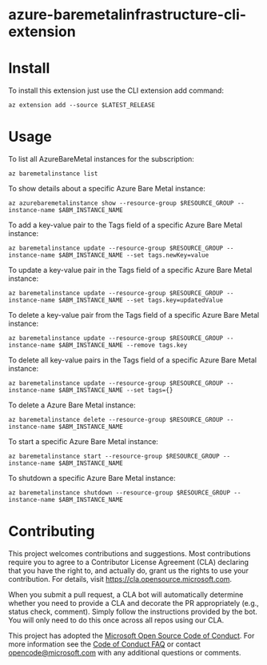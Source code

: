 # azure-baremetalinfrastructure-cli-extension

# Install

To install this extension just use the CLI extension add command:

```
az extension add --source $LATEST_RELEASE
```

# Usage

To list all AzureBareMetal instances for the subscription:

```
az baremetalinstance list
```

To show details about a specific Azure Bare Metal instance:

```
az azurebaremetalinstance show --resource-group $RESOURCE_GROUP --instance-name $ABM_INSTANCE_NAME
```

To add a key-value pair to the Tags field of a specific Azure Bare Metal instance:

```
az baremetalinstance update --resource-group $RESOURCE_GROUP --instance-name $ABM_INSTANCE_NAME --set tags.newKey=value
```

To update a key-value pair in the Tags field of a specific Azure Bare Metal instance:

```
az baremetalinstance update --resource-group $RESOURCE_GROUP --instance-name $ABM_INSTANCE_NAME --set tags.key=updatedValue
```

To delete a key-value pair from the Tags field of a specific Azure Bare Metal instance:

```
az baremetalinstance update --resource-group $RESOURCE_GROUP --instance-name $ABM_INSTANCE_NAME --remove tags.key
```

To delete all key-value pairs in the Tags field of a specific Azure Bare Metal instance:

```
az baremetalinstance update --resource-group $RESOURCE_GROUP --instance-name $ABM_INSTANCE_NAME --set tags={}
```

To delete a Azure Bare Metal instance:

```
az baremetalinstance delete --resource-group $RESOURCE_GROUP --instance-name $ABM_INSTANCE_NAME
```

To start a specific Azure Bare Metal instance:

```
az baremetalinstance start --resource-group $RESOURCE_GROUP --instance-name $ABM_INSTANCE_NAME
```

To shutdown a specific Azure Bare Metal instance:

```
az baremetalinstance shutdown --resource-group $RESOURCE_GROUP --instance-name $ABM_INSTANCE_NAME
```

# Contributing

This project welcomes contributions and suggestions. Most contributions require you to agree to a
Contributor License Agreement (CLA) declaring that you have the right to, and actually do, grant us
the rights to use your contribution. For details, visit https://cla.opensource.microsoft.com.

When you submit a pull request, a CLA bot will automatically determine whether you need to provide
a CLA and decorate the PR appropriately (e.g., status check, comment). Simply follow the instructions
provided by the bot. You will only need to do this once across all repos using our CLA.

This project has adopted the [Microsoft Open Source Code of Conduct](https://opensource.microsoft.com/codeofconduct/).
For more information see the [Code of Conduct FAQ](https://opensource.microsoft.com/codeofconduct/faq/) or
contact [opencode@microsoft.com](mailto:opencode@microsoft.com) with any additional questions or comments.
